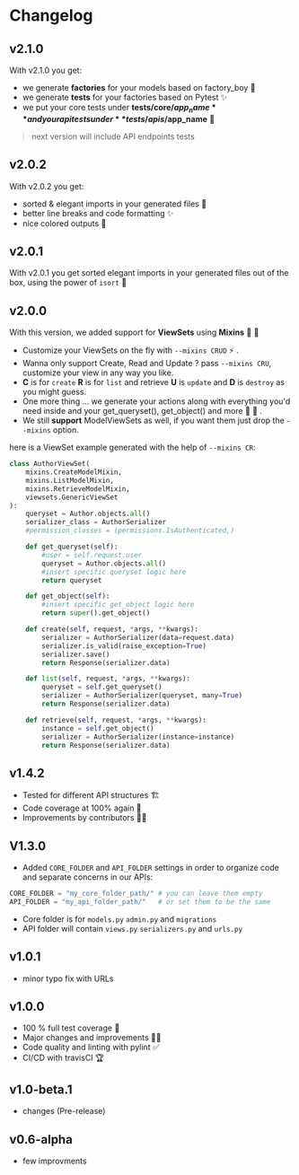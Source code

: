 # Changelog

## v2.1.0

With v2.1.0 you get:

- we generate **factories** for your models based on factory_boy 🤖
- we generate **tests** for your factories based on Pytest ✨
- we put your core tests under **tests/core/$app_name** and your api tests under **tests/apis/$app_name** 💅

> next version will include API endpoints tests

## v2.0.2

With v2.0.2 you get:

- sorted & elegant imports in your generated files 🤖
- better line breaks and code formatting ✨
- nice colored outputs 💅

## v2.0.1

With v2.0.1 you get sorted elegant imports in your generated files out of the box, using the power of `isort` 🤖

## v2.0.0

With this version, we added support for **ViewSets** using **Mixins** 🥳 🎉

- Customize your ViewSets on the fly with `--mixins CRUD` ⚡ .
- Wanna only support Create, Read and Update ? pass `--mixins CRU`, customize your view in any way you like.
- **C** is for `create` **R** is for `list` and retrieve **U** is `update` and **D** is `destroy` as you might guess.
- One more thing ... we generate your actions along with everything you'd need inside and your get_queryset(), get_object() and more 🚀 🤖 .
- We still **support** ModelViewSets as well, if you want them just drop the `--mixins` option.

here is a ViewSet example generated with the help of `--mixins CR`:

```python
class AuthorViewSet(
    mixins.CreateModelMixin,
    mixins.ListModelMixin,
    mixins.RetrieveModelMixin,
    viewsets.GenericViewSet
):
    queryset = Author.objects.all()
    serializer_class = AuthorSerializer
    #permission_classes = (permissions.IsAuthenticated,)

    def get_queryset(self):
        #user = self.request.user
        queryset = Author.objects.all()
        #insert specific queryset logic here
        return queryset

    def get_object(self):
        #insert specific get_object logic here
        return super().get_object()

    def create(self, request, *args, **kwargs):
        serializer = AuthorSerializer(data=request.data)
        serializer.is_valid(raise_exception=True)
        serializer.save()
        return Response(serializer.data)

    def list(self, request, *args, **kwargs):
        queryset = self.get_queryset()
        serializer = AuthorSerializer(queryset, many=True)
        return Response(serializer.data)

    def retrieve(self, request, *args, **kwargs):
        instance = self.get_object()
        serializer = AuthorSerializer(instance=instance)
        return Response(serializer.data)
```

## v1.4.2

- Tested for different API structures 🏗️
- Code coverage at 100% again 👀
- Improvements by contributors 👍🏻

## V1.3.0

- Added `CORE_FOLDER` and `API_FOLDER` settings in order to organize code and separate concerns in our APIs:

```py
CORE_FOLDER = "my_core_folder_path/" # you can leave them empty
API_FOLDER = "my_api_folder_path/"   # or set them to be the same
```

- Core folder is for `models.py` `admin.py` and `migrations`
- API folder will contain `views.py` `serializers.py` and `urls.py`

## v1.0.1

- minor typo fix with URLs

## v1.0.0

- 100 % full test coverage 🚀
- Major changes and improvements 👍🏻
- Code quality and linting with pylint ✅
- CI/CD with travisCI 🏆

## v1.0-beta.1

- changes (Pre-release)

## v0.6-alpha

- few improvments
